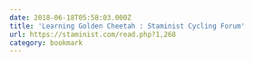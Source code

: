 ```yaml
---
date: 2018-06-18T05:58:03.000Z
title: 'Learning Golden Cheetah : Staminist Cycling Forum'
url: https://staminist.com/read.php?1,268
category: bookmark
---
```

